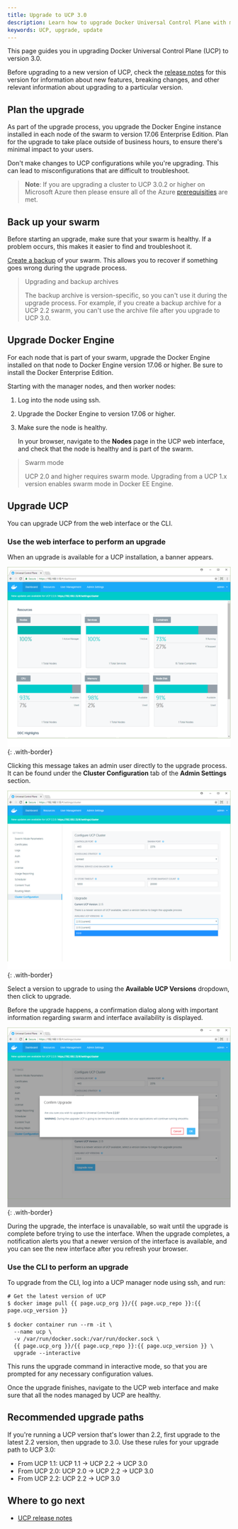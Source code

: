 ```yaml
---
title: Upgrade to UCP 3.0
description: Learn how to upgrade Docker Universal Control Plane with minimal impact to your users.
keywords: UCP, upgrade, update
---
```


This page guides you in upgrading Docker Universal Control Plane (UCP) to
version 3.0.

Before upgrading to a new version of UCP, check the
[release notes](../../release-notes/index.md) for this version for information
about new features, breaking changes, and other relevant information about
upgrading to a particular version.

## Plan the upgrade

As part of the upgrade process, you upgrade the Docker Engine instance installed
in each node of the swarm to version 17.06 Enterprise Edition. Plan for the
upgrade to take place outside of business hours, to ensure there's minimal
impact to your users.

Don't make changes to UCP configurations while you're upgrading.
This can lead to misconfigurations that are difficult to troubleshoot.

> **Note**: If you are upgrading a cluster to UCP 3.0.2 or higher on Microsoft
> Azure then please ensure all of the Azure [prerequisities](install-on-azure.md#azure-prerequisites)
> are met.

## Back up your swarm

Before starting an upgrade, make sure that your swarm is healthy. If a problem
occurs, this makes it easier to find and troubleshoot it.

[Create a backup](../backups-and-disaster-recovery.md) of your swarm.
This allows you to recover if something goes wrong during the upgrade process.

> Upgrading and backup archives
>
> The backup archive is version-specific, so you can't use it during the
> upgrade process. For example, if you create a backup archive for a UCP 2.2
> swarm, you can't use the archive file after you upgrade to UCP 3.0.

## Upgrade Docker Engine

For each node that is part of your swarm, upgrade the Docker Engine
installed on that node to Docker Engine version 17.06 or higher. Be sure
to install the Docker Enterprise Edition.

Starting with the manager nodes, and then worker nodes:

1. Log into the node using ssh.
2. Upgrade the Docker Engine to version 17.06 or higher.
3. Make sure the node is healthy.

    In your browser, navigate to the **Nodes** page in the UCP web interface,
    and check that the node is healthy and is part of the swarm.

> Swarm mode
>
> UCP 2.0 and higher requires swarm mode. Upgrading from a UCP 1.x version
> enables swarm mode in Docker EE Engine.

## Upgrade UCP

You can upgrade UCP from the web interface or the CLI.

### Use the web interface to perform an upgrade

When an upgrade is available for a UCP installation, a banner appears.

![](../../images/upgrade-ucp-1.png){: .with-border}

Clicking this message takes an admin user directly to the upgrade process.
It can be found under the **Cluster Configuration** tab of the **Admin
 Settings** section.

![](../../images/upgrade-ucp-2.png){: .with-border}

Select a version to upgrade to using the **Available UCP Versions** dropdown,
then click to upgrade.

Before the upgrade happens, a confirmation dialog along with important
information regarding swarm and interface availability is displayed.

![](../../images/upgrade-ucp-3.png){: .with-border}

During the upgrade, the interface is unavailable, so wait until the upgrade is complete
before trying to use the interface. When the upgrade completes, a notification alerts
you that a newer version of the interface is available, and you can see the new interface
after you refresh your browser.

### Use the CLI to perform an upgrade

To upgrade from the CLI, log into a UCP manager node using ssh, and run:

```
# Get the latest version of UCP
$ docker image pull {{ page.ucp_org }}/{{ page.ucp_repo }}:{{ page.ucp_version }}

$ docker container run --rm -it \
  --name ucp \
  -v /var/run/docker.sock:/var/run/docker.sock \
  {{ page.ucp_org }}/{{ page.ucp_repo }}:{{ page.ucp_version }} \
  upgrade --interactive
```

This runs the upgrade command in interactive mode, so that you are prompted
for any necessary configuration values.

Once the upgrade finishes, navigate to the UCP web interface and make sure that
all the nodes managed by UCP are healthy.

## Recommended upgrade paths

If you're running a UCP version that's lower than 2.2, first upgrade to the
latest 2.2 version, then upgrade to 3.0. Use these rules for your upgrade
path to UCP 3.0:

- From UCP 1.1: UCP 1.1 -> UCP 2.2 -> UCP 3.0
- From UCP 2.0: UCP 2.0 -> UCP 2.2 -> UCP 3.0
- From UCP 2.2: UCP 2.2 -> UCP 3.0

## Where to go next

* [UCP release notes](../../release-notes/index.md)
